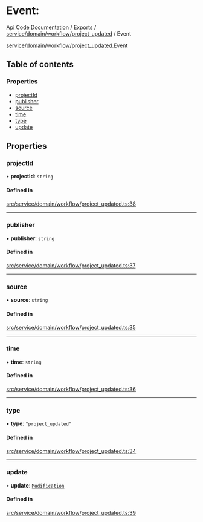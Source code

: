 # Event: 
 
[Api Code Documentation](../README.md) / [Exports](../modules.md) / [service/domain/workflow/project\_updated](../modules/service_domain_workflow_project_updated.md) / Event

[service/domain/workflow/project_updated](../modules/service_domain_workflow_project_updated.md).Event

## Table of contents

### Properties

- [projectId](service_domain_workflow_project_updated.Event.md#projectid)
- [publisher](service_domain_workflow_project_updated.Event.md#publisher)
- [source](service_domain_workflow_project_updated.Event.md#source)
- [time](service_domain_workflow_project_updated.Event.md#time)
- [type](service_domain_workflow_project_updated.Event.md#type)
- [update](service_domain_workflow_project_updated.Event.md#update)

## Properties

### projectId

• **projectId**: `string`

#### Defined in

[src/service/domain/workflow/project_updated.ts:38](https://github.com/openkfw/TruBudget/blob/b9aaff0/api/src/service/domain/workflow/project_updated.ts#L38)

___

### publisher

• **publisher**: `string`

#### Defined in

[src/service/domain/workflow/project_updated.ts:37](https://github.com/openkfw/TruBudget/blob/b9aaff0/api/src/service/domain/workflow/project_updated.ts#L37)

___

### source

• **source**: `string`

#### Defined in

[src/service/domain/workflow/project_updated.ts:35](https://github.com/openkfw/TruBudget/blob/b9aaff0/api/src/service/domain/workflow/project_updated.ts#L35)

___

### time

• **time**: `string`

#### Defined in

[src/service/domain/workflow/project_updated.ts:36](https://github.com/openkfw/TruBudget/blob/b9aaff0/api/src/service/domain/workflow/project_updated.ts#L36)

___

### type

• **type**: ``"project_updated"``

#### Defined in

[src/service/domain/workflow/project_updated.ts:34](https://github.com/openkfw/TruBudget/blob/b9aaff0/api/src/service/domain/workflow/project_updated.ts#L34)

___

### update

• **update**: [`Modification`](service_domain_workflow_project_updated.Modification.md)

#### Defined in

[src/service/domain/workflow/project_updated.ts:39](https://github.com/openkfw/TruBudget/blob/b9aaff0/api/src/service/domain/workflow/project_updated.ts#L39)

